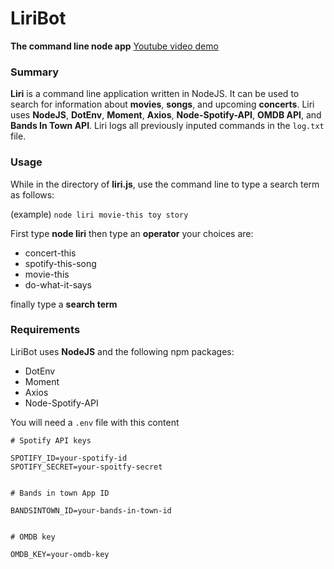 # LiriBot
**The command line node app** 
[Youtube video demo](https://youtu.be/wkICAV5u8tU)


### Summary
**Liri** is a command line application written in NodeJS. It can be used to search for information about **movies**, **songs**, and upcoming **concerts**. Liri uses **NodeJS**, **DotEnv**, **Moment**, **Axios**, **Node-Spotify-API**, **OMDB API**, and **Bands In Town API**. Liri logs all previously inputed commands in the `log.txt` file.


### Usage
While in the directory of **liri.js**, use the command line to type a search term as follows:

(example)
`node liri movie-this toy story`

First type **node liri**
then type an **operator**
your choices are:
* concert-this
* spotify-this-song
* movie-this
* do-what-it-says

finally type a **search term**


### Requirements
LiriBot uses **NodeJS** and the following npm packages:
* DotEnv
* Moment
* Axios
* Node-Spotify-API

You will need a `.env` file with this content
```
# Spotify API keys

SPOTIFY_ID=your-spotify-id
SPOTIFY_SECRET=your-spoitfy-secret


# Bands in town App ID

BANDSINTOWN_ID=your-bands-in-town-id


# OMDB key

OMDB_KEY=your-omdb-key
```

